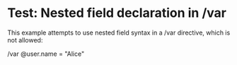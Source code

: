 # Test: Nested field declaration in /var

This example attempts to use nested field syntax in a /var directive, which is not allowed:

/var @user.name = "Alice"